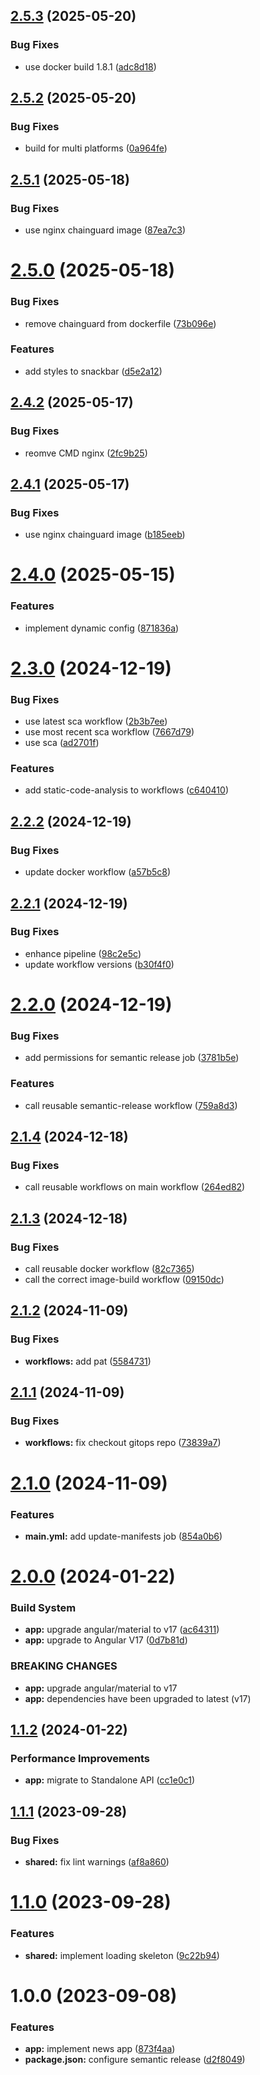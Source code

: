 ## [2.5.3](https://github.com/Khumozin/news-app/compare/v2.5.2...v2.5.3) (2025-05-20)


### Bug Fixes

* use docker build 1.8.1 ([adc8d18](https://github.com/Khumozin/news-app/commit/adc8d1861331b0b00cc316aa8919ed2c3da48603))

## [2.5.2](https://github.com/Khumozin/news-app/compare/v2.5.1...v2.5.2) (2025-05-20)


### Bug Fixes

* build for multi platforms ([0a964fe](https://github.com/Khumozin/news-app/commit/0a964fea90722d357750289b245b3bb40ef1a32a))

## [2.5.1](https://github.com/Khumozin/news-app/compare/v2.5.0...v2.5.1) (2025-05-18)


### Bug Fixes

* use nginx chainguard image ([87ea7c3](https://github.com/Khumozin/news-app/commit/87ea7c3cceb89d38920e7ccf1c2075ca268612d7))

# [2.5.0](https://github.com/Khumozin/news-app/compare/v2.4.2...v2.5.0) (2025-05-18)


### Bug Fixes

* remove chainguard from dockerfile ([73b096e](https://github.com/Khumozin/news-app/commit/73b096e96e9d857544e562e8ce6ccabadc63b954))


### Features

* add styles to snackbar ([d5e2a12](https://github.com/Khumozin/news-app/commit/d5e2a1263960724e82a5d2658c85461ded88efbf))

## [2.4.2](https://github.com/Khumozin/news-app/compare/v2.4.1...v2.4.2) (2025-05-17)


### Bug Fixes

* reomve CMD nginx ([2fc9b25](https://github.com/Khumozin/news-app/commit/2fc9b253da5c3962f0212f5772c73dafa9da60e4))

## [2.4.1](https://github.com/Khumozin/news-app/compare/v2.4.0...v2.4.1) (2025-05-17)


### Bug Fixes

* use nginx chainguard image ([b185eeb](https://github.com/Khumozin/news-app/commit/b185eeb00a78638adaa853d9fcece928449e9cf5))

# [2.4.0](https://github.com/Khumozin/news-app/compare/v2.3.0...v2.4.0) (2025-05-15)


### Features

* implement dynamic config ([871836a](https://github.com/Khumozin/news-app/commit/871836a67faa860b536c8117f92c539a315531ef))

# [2.3.0](https://github.com/Khumozin/news-app/compare/v2.2.2...v2.3.0) (2024-12-19)

### Bug Fixes

- use latest sca workflow ([2b3b7ee](https://github.com/Khumozin/news-app/commit/2b3b7ee63e4047340c5b354e75728c17cfa91be8))
- use most recent sca workflow ([7667d79](https://github.com/Khumozin/news-app/commit/7667d790dd3b678f0387b8f63ff4598b4f6be75c))
- use sca ([ad2701f](https://github.com/Khumozin/news-app/commit/ad2701fcc9d3795a15dc899470f879c5dfce4be0))

### Features

- add static-code-analysis to workflows ([c640410](https://github.com/Khumozin/news-app/commit/c6404102b6fe18bac7c0b04903aee7e87967852d))

## [2.2.2](https://github.com/Khumozin/news-app/compare/v2.2.1...v2.2.2) (2024-12-19)

### Bug Fixes

- update docker workflow ([a57b5c8](https://github.com/Khumozin/news-app/commit/a57b5c80c0bdab2546dc13a4e92ed5c918a00373))

## [2.2.1](https://github.com/Khumozin/news-app/compare/v2.2.0...v2.2.1) (2024-12-19)

### Bug Fixes

- enhance pipeline ([98c2e5c](https://github.com/Khumozin/news-app/commit/98c2e5c0af2cd6be8db43b6b430d849afa4121a9))
- update workflow versions ([b30f4f0](https://github.com/Khumozin/news-app/commit/b30f4f0721cdc1444a7340d63a5cb04a5731d739))

# [2.2.0](https://github.com/Khumozin/news-app/compare/v2.1.4...v2.2.0) (2024-12-19)

### Bug Fixes

- add permissions for semantic release job ([3781b5e](https://github.com/Khumozin/news-app/commit/3781b5e9db4aef3ff43e2667ac0cb58b83f651d7))

### Features

- call reusable semantic-release workflow ([759a8d3](https://github.com/Khumozin/news-app/commit/759a8d3596575ee589719f02043c32a66afc67ad))

## [2.1.4](https://github.com/Khumozin/news-app/compare/v2.1.3...v2.1.4) (2024-12-18)

### Bug Fixes

- call reusable workflows on main workflow ([264ed82](https://github.com/Khumozin/news-app/commit/264ed8254462c266078432674b5ffb5801861cae))

## [2.1.3](https://github.com/Khumozin/news-app/compare/v2.1.2...v2.1.3) (2024-12-18)

### Bug Fixes

- call reusable docker workflow ([82c7365](https://github.com/Khumozin/news-app/commit/82c7365756554ba60c9cf63ca88692cf294167ad))
- call the correct image-build workflow ([09150dc](https://github.com/Khumozin/news-app/commit/09150dc0b9a2add2d754b77f209c279dcb907179))

## [2.1.2](https://github.com/Khumozin/news-app/compare/v2.1.1...v2.1.2) (2024-11-09)

### Bug Fixes

- **workflows:** add pat ([5584731](https://github.com/Khumozin/news-app/commit/5584731da405cf23221ca85a20c53dbb7369d56e))

## [2.1.1](https://github.com/Khumozin/news-app/compare/v2.1.0...v2.1.1) (2024-11-09)

### Bug Fixes

- **workflows:** fix checkout gitops repo ([73839a7](https://github.com/Khumozin/news-app/commit/73839a7f4b1b7338a86dddd6846aa52a3d1d3b56))

# [2.1.0](https://github.com/Khumozin/news-app/compare/v2.0.0...v2.1.0) (2024-11-09)

### Features

- **main.yml:** add update-manifests job ([854a0b6](https://github.com/Khumozin/news-app/commit/854a0b640d06ddbfa0494d852d854b550d4718b1))

# [2.0.0](https://github.com/Khumozin/news-app/compare/v1.1.2...v2.0.0) (2024-01-22)

### Build System

- **app:** upgrade angular/material to v17 ([ac64311](https://github.com/Khumozin/news-app/commit/ac64311bf28c5bb51f5d4a0ec1bd22674c4f5110))
- **app:** upgrade to Angular V17 ([0d7b81d](https://github.com/Khumozin/news-app/commit/0d7b81dbcbf24eca8ff3e7da1d7ae8bffab7f93c))

### BREAKING CHANGES

- **app:** upgrade angular/material to v17
- **app:** dependencies have been upgraded to latest (v17)

## [1.1.2](https://github.com/Khumozin/news-app/compare/v1.1.1...v1.1.2) (2024-01-22)

### Performance Improvements

- **app:** migrate to Standalone API ([cc1e0c1](https://github.com/Khumozin/news-app/commit/cc1e0c1739641ea258e40187a1f00f82866eaa77))

## [1.1.1](https://github.com/Khumozin/news-app/compare/v1.1.0...v1.1.1) (2023-09-28)

### Bug Fixes

- **shared:** fix lint warnings ([af8a860](https://github.com/Khumozin/news-app/commit/af8a8603c01d9d65b4a308e7a718f1b3002e80c3))

# [1.1.0](https://github.com/Khumozin/news-app/compare/v1.0.0...v1.1.0) (2023-09-28)

### Features

- **shared:** implement loading skeleton ([9c22b94](https://github.com/Khumozin/news-app/commit/9c22b94cfcd771cb779fe7c7dc6ae7eff9f4d81b))

# 1.0.0 (2023-09-08)

### Features

- **app:** implement news app ([873f4aa](https://github.com/Khumozin/news-app/commit/873f4aae9b632c5fdbd412590ff862123b90f822))
- **package.json:** configure semantic release ([d2f8049](https://github.com/Khumozin/news-app/commit/d2f8049946deb92dddb375fe71a4ff0f67d6a0e6))
